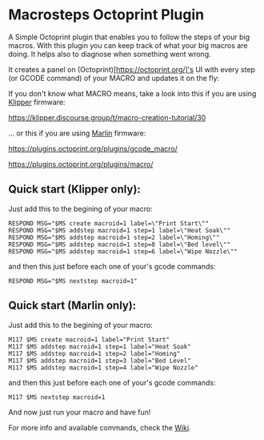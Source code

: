 # Macrosteps Octoprint Plugin
A Simple Octoprint plugin that enables you to follow the steps of your big macros.
With this plugin you can keep track of what your big macros are doing. It helps also to diagnose when something went wrong.

It creates a panel on (Octoprint)[https://octoprint.org/]'s UI with every step (or GCODE command) of your MACRO and updates it on the fly:



If you don't know what MACRO means, take a look into this if you are using [Klipper](https://www.klipper3d.org/) firmware:

https://klipper.discourse.group/t/macro-creation-tutorial/30

... or this if you are using [Marlin](https://marlinfw.org/) firmware:

https://plugins.octoprint.org/plugins/gcode_macro/

https://plugins.octoprint.org/plugins/macro/

## Quick start (Klipper only):

Just add this to the begining of your macro:

```
RESPOND MSG="$MS create macroid=1 label=\"Print Start\""
RESPOND MSG="$MS addstep macroid=1 step=1 label=\"Heat Soak\""
RESPOND MSG="$MS addstep macroid=1 step=2 label=\"Homing\""
RESPOND MSG="$MS addstep macroid=1 step=8 label=\"Bed level\""
RESPOND MSG="$MS addstep macroid=1 step=6 label=\"Wipe Nozzle\""
```

and then this just before each one of your's gcode commands:

```
RESPOND MSG="$MS nextstep macroid=1"
```

## Quick start (Marlin only):

Just add this to the begining of your macro:

```
M117 $MS create macroid=1 label="Print Start"
M117 $MS addstep macroid=1 step=1 label="Heat Soak"
M117 $MS addstep macroid=1 step=2 label="Homing"
M117 $MS addstep macroid=1 step=3 label="Bed Level"
M117 $MS addstep macroid=1 step=4 label="Wipe Nozzle"
```

and then this just before each one of your's gcode commands:

```
M117 $MS nextstep macroid=1
```

And now just run your macro and have fun!

For more info and available commands, check the [Wiki](https://github.com/SinisterRj/OctoPrint-Macrosteps/wiki).
